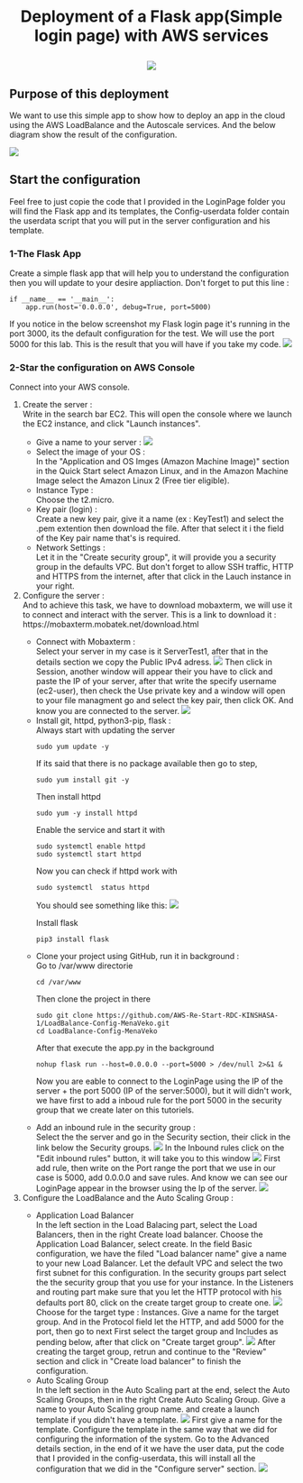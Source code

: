 ## <h1><p align="center">Deployment of a Flask app(Simple login page) with AWS services</p></h1>
<p align="center">
  <img src="https://github.com/AWS-Re-Start-RDC-KINSHASA-1/LoadBalance-Config-MenaVeko/assets/90093320/9fe4f07b-0cca-4f29-9c2a-2dbe655ef187" />

</p>
<h2>Purpose of this deployment</h2>

We want to use this simple app to show how to deploy an app in the cloud using the AWS LoadBalance and the Autoscale services. And the below diagram show the result of the configuration.

<img src="https://github.com/AWS-Re-Start-RDC-KINSHASA-1/LoadBalance-Config-MenaVeko/assets/90093320/fdc216bc-c3a0-4955-887e-498578b36289" />

<h2>Start the configuration</h2>
Feel free to just copie the code that I provided in the LoginPage folder you will find the Flask app and its templates, the Config-userdata folder contain the userdata script that you will put in the server configuration and his template.
<h3>1-The Flask App</h3>
Create a simple flask app that will help you to understand the configuration then you will update to your desire appliaction.
Don't forget to put this line :

```
if __name__ == '__main__':
    app.run(host='0.0.0.0', debug=True, port=5000)
```

If you notice in the below screenshot my Flask login page it's running in the port 3000, its the default configuration for the test. We will use the port 5000 for this lab. This is the result that you will have if you take my code.
<img src="https://github.com/AWS-Re-Start-RDC-KINSHASA-1/LoadBalance-Config-MenaVeko/assets/90093320/44a80bc9-b7ae-45bc-b2e7-4b9376291a48" />

<h3>2-Star the configuration on AWS Console</h3>
Connect into your AWS console. 
<ol>
  <li>Create the server :</li> 
  Write in the search bar EC2. This will open the console where we launch the EC2 instance, and click "Launch instances".
  <ul>
    <li>
      Give a name to your server :
      <img src="https://github.com/AWS-Re-Start-RDC-KINSHASA-1/LoadBalance-Config-MenaVeko/assets/90093320/4e6e3c36-9502-4bdd-ac7b-ab53e8179564"/>
    </li>
    <li>Select the image of your OS :</li>
    In the "Application and OS Imges (Amazon Machine Image)" section in the Quick Start select Amazon Linux, and in the Amazon Machine Image select the Amazon Linux 2 (Free tier eligible). 
    <li>Instance Type :</li>
    Choose the t2.micro.
    <li>Key pair (login) :</li>
    Create a new key pair, give it a name (ex : KeyTest1) and select the .pem extention then download the file. After that select it i the field of the Key pair name that's is required.
    <li>Network Settings :</li>
    Let it in the "Create security group", it will provide you a security group in the defaults VPC. But don't forget to allow SSH traffic, HTTP and HTTPS from the internet, after that click in the Lauch instance in your right.
  </ul>
  <li>Configure the server :</li>
  And to achieve this task, we have to download mobaxterm, we will use it to connect and interact with the server.
  This is a link to download it : https://mobaxterm.mobatek.net/download.html
  <ul>
    <li>Connect with Mobaxterm :</li>
    Select your server in my case is it ServerTest1, after that in the details section we copy the Public IPv4 adress.
    <img src="https://github.com/AWS-Re-Start-RDC-KINSHASA-1/LoadBalance-Config-MenaVeko/assets/90093320/832cbf80-0c65-496c-b12c-febdd6113887"/>
    Then click in Session, another window will appear their you have to click and paste the IP of your server, after that write the specify username (ec2-user), then check the Use private key and a window will open to your file managment go and select the key pair, then click OK. And know you are connected to the server.
    <img src="https://github.com/AWS-Re-Start-RDC-KINSHASA-1/LoadBalance-Config-MenaVeko/assets/90093320/57069317-0617-4b2d-80ff-f160fd7d5f2c"/>
  <li>Install git, httpd, python3-pip, flask :</li>
  Always start with updating the server 
    
```
sudo yum update -y
```
  If its said  that there is no package available then go to step,
```
sudo yum install git -y
```
  Then install httpd
```
sudo yum -y install httpd
```
  Enable the service and start it with 
```
sudo systemctl enable httpd
sudo systemctl start httpd
```
  Now you can check if httpd work with
```
sudo systemctl  status httpd
```
  You should see something like this:
  <img src="https://github.com/AWS-Re-Start-RDC-KINSHASA-1/LoadBalance-Config-MenaVeko/assets/90093320/1b14d888-81a8-4764-8f61-431fed31bf9a"/>

  Install flask 
```
pip3 install flask
```
  <li>Clone your project using GitHub, run it in background :</li>
  Go to /var/www directorie
  
```
cd /var/www
```
  Then clone the project in there
```
sudo git clone https://github.com/AWS-Re-Start-RDC-KINSHASA-1/LoadBalance-Config-MenaVeko.git
cd LoadBalance-Config-MenaVeko
```
  After that execute the app.py in the background
```
nohup flask run --host=0.0.0.0 --port=5000 > /dev/null 2>&1 &
```
Now you are eable to connect to the LoginPage using the IP of the server + the port 5000 (IP of the server:5000), but it will didn't work, we have first to add a inboud rule for the port 5000 in the security group that we create later on this tutoriels.
  <li>Add an inbound rule in the security group :</li>
  Select the the server and go in the Security section, their click in the link below the Security groups.
  <img src="https://github.com/AWS-Re-Start-RDC-KINSHASA-1/LoadBalance-Config-MenaVeko/assets/90093320/60d33f0f-1648-427a-bea9-cc43fe8d92dc"/>
  In the Inbound rules click on the "Edit inbound rules" button, it will take you to this window
  <img src="https://github.com/AWS-Re-Start-RDC-KINSHASA-1/LoadBalance-Config-MenaVeko/assets/90093320/b68afa80-4c6a-47e7-afe6-6bb3e2658899"/>
  First add rule, then write on the Port range the port that we use in our case is 5000, add 0.0.0.0 and save rules.
  And know we can see our LoginPage appear in the browser using the Ip of the server.
  <img src="https://github.com/AWS-Re-Start-RDC-KINSHASA-1/LoadBalance-Config-MenaVeko/assets/90093320/18ba4edd-dec4-4019-a000-8aeb11733af4"/>
  </ul>
  <li>Configure the LoadBalance and the Auto Scaling Group :</li>
  <ul>
    <li>Application Load Balancer</li>
    In the left section in the Load Balacing part, select the Load Balancers, then in the right Create load balancer.
  Choose the Application Load Balancer, select create.
    In the field Basic configuration, we have the filed "Load balancer name" give a name to your new Load Balancer. Let the default VPC and select the two first subnet for this configuration. 
    In the security groups part select the the security group that you use for your instance. In the Listeners and routing part make sure that you let the HTTP protocol with his defaults port 80, click on the create target group to create one.
    <img src="https://github.com/AWS-Re-Start-RDC-KINSHASA-1/LoadBalance-Config-MenaVeko/assets/90093320/26b2c2c5-ec3b-45c6-932c-5b005bd92bff"/>
    Choose for the target type : Instances.
    Give a name for the target group.
    And in the Protocol field let the HTTP, and add 5000 for the port, then go to next
    First select the target group and Includes as pending below, after that click on "Create target group".
    <img src="https://github.com/AWS-Re-Start-RDC-KINSHASA-1/LoadBalance-Config-MenaVeko/assets/90093320/bf858f1b-520e-4f9f-9c35-8f98dbf80f5a"/>
    After creating the target group, retrun and continue to the "Review" section and click in "Create load balancer" to finish the configuration.
    <li>Auto Scaling Group</li>
    In the left section in the Auto Scaling part at the end, select the Auto Scaling Groups, then in the right Create Auto Scaling Group.
    Give a name to your Auto Scaling group name.
    and create a launch template if you didn't have a template.
    <img src="https://github.com/AWS-Re-Start-RDC-KINSHASA-1/LoadBalance-Config-MenaVeko/assets/90093320/f5e14f27-e735-4b5b-a799-1ec20b5900d8"/>
    First give a name for the template.
    Configure the template in the same way that we did for configuring the information of the system.
    Go to the Advanced details section, in the end of it we have the user data, put the code that I provided in the config-userdata, this will install all the configuration that we did in the "Configure server" section.
    <img src="https://github.com/AWS-Re-Start-RDC-KINSHASA-1/LoadBalance-Config-MenaVeko/assets/90093320/e4748707-8dfd-4e19-9cec-0430b82a97e0"/>


    

  </ul>
  
  
</ol>





